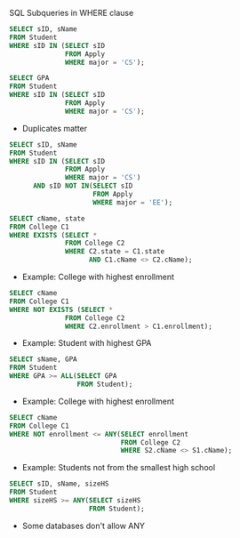 SQL Subqueries in WHERE clause
  ```SQL
  SELECT sID, sName
  FROM Student
  WHERE sID IN (SELECT sID
                FROM Apply
                WHERE major = 'CS');
  ```
  ```SQL
  SELECT GPA
  FROM Student
  WHERE sID IN (SELECT sID
                FROM Apply
                WHERE major = 'CS');
  ```
  - Duplicates matter
  ```SQL
  SELECT sID, sName
  FROM Student
  WHERE sID IN (SELECT sID
                FROM Apply
                WHERE major = 'CS')
        AND sID NOT IN(SELECT sID
                       FROM Apply
                       WHERE major = 'EE');
  ```
  ```SQL
  SELECT cName, state
  FROM College C1
  WHERE EXISTS (SELECT *
                FROM College C2
                WHERE C2.state = C1.state
                      AND C1.cName <> C2.cName);
  ```
  - Example: College with highest enrollment
  ```SQL
  SELECT cName
  FROM College C1
  WHERE NOT EXISTS (SELECT *
                FROM College C2
                WHERE C2.enrollment > C1.enrollment);
  ```
  - Example: Student with highest GPA
  ```SQL
  SELECT sName, GPA
  FROM Student
  WHERE GPA >= ALL(SELECT GPA
                   FROM Student);
  ```
  - Example: College with highest enrollment
  ```SQL
  SELECT cName
  FROM College C1
  WHERE NOT enrollment <= ANY(SELECT enrollment
                              FROM College C2
                              WHERE S2.cName <> S1.cName);
  ```
  - Example: Students not from the smallest high school
  ```SQL
  SELECT sID, sName, sizeHS
  FROM Student
  WHERE sizeHS >= ANY(SELECT sizeHS
                      FROM Student);
  ```
  - Some databases don't allow ANY 
